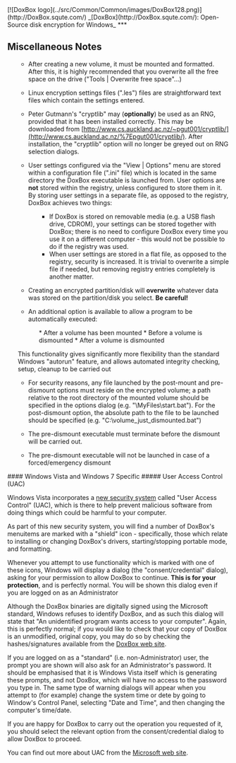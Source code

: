 

<meta content="text/html; charset=UTF-8" http-equiv="Content-Type">
<meta name="keywords" content="disk encryption, security, transparent, AES, OTFE, plausible deniability, virtual drive, Linux, MS Windows, portable, USB drive, partition">
<meta name="description" content="DoxBox: An Open-Source transparent encryption program for PCs. Using this software, you can create one or more &quot;DoxBoxes&quot; on your PC - which appear as disks, anything written to these disks is automatically encrypted before being stored on your hard drive.">

<meta name="author" content="Sarah Dean">
<meta name="copyright" content="Copyright 2004, 2005, 2006, 2007, 2008 Sarah Dean">
<meta name="ROBOTS" content="ALL">

<TITLE>Miscellaneous Notes: PC Version Specific</TITLE>

<link href="./styles_common.css" rel="stylesheet" type="text/css">


<link rel="shortcut icon" href="../src/Common/Common/images/DoxBox.ico" type="image/x-icon">

<SPAN CLASS="master_link">
[![DoxBox logo](../src/Common/Common/images/DoxBox128.png)](http://DoxBox.squte.com/)
</SPAN>
<SPAN CLASS="master_title">
_[DoxBox](http://DoxBox.squte.com/): Open-Source disk encryption for Windows_
</SPAN>
***

      
            

## Miscellaneous Notes

<UL>

* After creating a new volume, it must be mounted and formatted. After this, it is highly recommended that you overwrite all the free space on the drive ("Tools | Overwrite free space"...)

* Linux encryption settings files (".les") files are straightforward text files which contain the settings entered.
* Peter Gutmann's "cryptlib" may (**optionally**) be used as an RNG, provided that it has been installed correctly. This may be downloaded from [http://www.cs.auckland.ac.nz/~pgut001/cryptlib/](http://www.cs.auckland.ac.nz/%7Epgut001/cryptlib/). 
After installation, the "cryptlib" option will no longer be greyed out on RNG selection dialogs.
* User settings configured via the "View | Options" menu are stored within a configuration file (".ini" file) which is located in the same directory the DoxBox executable is launched from. User options are **not** stored within the registry, unless configured to store them in it. By storing user settings in a separate
file, as opposed to the registry, DoxBox achieves two things:
  <OL>
    
    * If
DoxBox is stored on removable media (e.g. a USB flash drive, CDROM), your settings can be stored together with DoxBox; there is no need to configure DoxBox every time you use it
on a different computer - this would not be possible to do if the registry
was used.
    * When user settings are stored in a flat file, as opposed to the registry, security
is increased. It is trivial to overwrite a simple file if needed, but
removing registry entries completely is another matter.
  </OL>
* Creating an encrypted partition/disk will **overwrite** whatever data was stored on the partition/disk you select. **Be careful!**
* An additional option is available to allow a program to be automatically executed:
  
  <UL>
    * After a volume has been mounted
    * Before a volume is dismounted
    * After a volume is dismounted
  </UL>

This functionality gives significantly more flexibility
than the standard Windows "autorun" feature, and allows automated
integrity checking, setup, cleanup to be carried out

* For security reasons, any file launched by the post-mount and
pre-dismount options must reside on the encrypted volume; a path
relative to the root directory
of the mounted volume should be specified in the options dialog
(e.g. "\MyFiles\start.bat").
For the post-dismount option, the absolute path to the file to be
launched should be specified (e.g. "C:\volume_just_dismounted.bat")

* The pre-dismount executable must terminate before the dismount will be carried out.
* The pre-dismount executable will not be launched in case of a forced/emergency dismount

</UL>

<A NAME="level_4_heading_1">
#### Windows Vista and Windows 7 Specific
</A>
##### User Access Control (UAC)

Windows Vista incorporates a [new security system](http://www.microsoft.com/windows/products/windowsvista/features/details/useraccountcontrol.mspx) called "User Access Control" (UAC), which is there to help prevent malicious software from doing things which could be harmful to your computer.

As part of this new security system, you will find a number of DoxBox's menuitems are marked with a "shield" icon - specifically, those which
relate to installing or changing DoxBox's drivers, starting/stopping portable mode, and formatting.

Whenever you attempt to use functionality which is marked with one of
these icons, Windows will display a dialog (the "consent/credential"
dialog), asking for your permission to allow
DoxBox to continue. **This is for your protection**, and is perfectly normal. You will be shown this dialog even if you are logged on as an Administrator

Although the DoxBox binaries are digitally signed using
the Microsoft standard, Windows refuses to identify DoxBox, and as such
this dialog will state that "An unidentified
program wants access to your computer". Again, this is perfectly
normal; if you would like to check that your copy of DoxBox is an
unmodified, original copy, you may do so by checking the hashes/signatures available
from the [DoxBox web site](http://DoxBox.squte.com/).

If you are logged on as a "standard" (i.e. non-Administrator) user, the prompt you are shown will also ask for an Administrator's password. It
should be emphasised that it is Windows Vista itself which is
generating these prompts, and not DoxBox, which will have no access
to the password you type in. The same type of warning dialogs will 
appear when
you attempt to (for example) change the system time or dete by going to Window's Control Panel, selecting
"Date and Time", and then changing the computer's time/date.

If you are happy for DoxBox to carry out the operation you requested
of it, you should select the relevant option from the consent/credential dialog to allow DoxBox to proceed.

You can find out more about UAC from the [Microsoft web site](http://technet.microsoft.com/en-us/windowsvista/aa906022.aspx).



